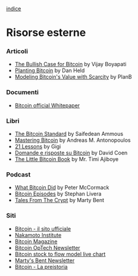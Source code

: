 [indice](README.md)
# Risorse esterne
### Articoli
* [The Bullish Case for Bitcoin](https://medium.com/@vijayboyapati/the-bullish-case-for-bitcoin-6ecc8bdecc1) by Vijay Boyapati
* [Planting Bitcoin](https://medium.com/@danhedl/planting-bitcoin-56bd1459cb23) by Dan Held
* [Modeling Bitcoin's Value with Scarcity](https://medium.com/@100trillionUSD/modeling-bitcoins-value-with-scarcity-91fa0fc03e25) by PlanB

### Documenti
* [Bitcoin official Whitepaper](https://bitcoin.org/bitcoin.pdf)

### Libri
* [The Bitcoin Standard](https://saifedean.com/the-book/) by Saifedean Ammous
* [Mastering Bitcoin](https://www.amazon.it/Mastering-Bitcoin-Traduzione-italiana-blockchain/dp/1081849118?SubscriptionId=AKIAILSHYYTFIVPWUY6Q&tag=duckduckgo-ffsb-it-21&linkCode=xm2&camp=2025&creative=165953&creativeASIN=1081849118) by Andreas M. Antonopoulos
* [21 Lessons](https://21lessons.com/) by Gigi
* [Domande e risposte su Bitcoin](https://qabitcoin.davidcoen.it/product/domande-e-risposte-su-bitcoin-versione-cartacea/) by David Coen
* [The Little Bitcoin Book](https://www.amazon.com/Little-Bitcoin-Book-Matters-Finances/dp/1641990503) by Mr. Timi Ajiboye

### Podcast
* [What Bitcoin Did](https://www.whatbitcoindid.com/) by Peter McCormack
* [Bitcoin Episodes](https://stephanlivera.com/episodes/) by Stephan Livera
* [Tales From The Crypt](https://tftc.io/podcasts/) by Marty Bent

### Siti
* [Bitcoin - il sito ufficiale](https://bitcoin.org/it/)
* [Nakamoto Institute](https://nakamotoinstitute.org/)
* [Bitcoin Magazine](https://bitcoinmagazine.com/)
* [Bitcoin OpTech Newsletter](https://bitcoinops.org/)
* [Bitcoin stock to flow model live chart](https://digitalik.net/btc/)
* [Marty's Bent Newsletter](https://tftc.io/martys-bent/)
* [Bitcoin - La preistoria](https://btc.onosendai.eu/prehistory)
